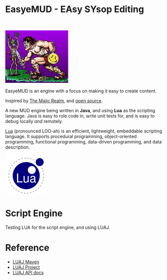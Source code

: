 # EasyeMUD - EAsy SYsop Editing
<br/>

![](img/easyemud/barb.jpg)

EasyeMUD is an engine with a focus on making it easy to create content.

Inspired by [The Majic Realm](https://www.facebook.com/groups/868161636530458), and [open source][repo].

A new MUD engine being written in **Java**, and using **Lua** as the scripting language. Java is easy to role code in, write unit tests for, and is easy to debug locally *and* remotely.

[Lua] (pronounced LOO-ah) is an efficient, lightweight, embeddable scripting language. It supports procedural programming, object-oriented programming, functional programming, data-driven programming, and data description.

![](img/easyemud/lua-logo.gif)

[lua]: https://www.lua.org
[repo]: https://github.com/abathur8bit/easyemud

# Script Engine
Testing LUA for the script engine, and using LUAJ. 

# Reference
- [LUAJ Maven](https://mvnrepository.com/artifact/org.luaj/luaj-jse)
- [LUAJ Project](https://github.com/luaj/luaj)
- [LUAJ API docs](http://luaj.org/luaj/3.0/api/overview-summary.html)

